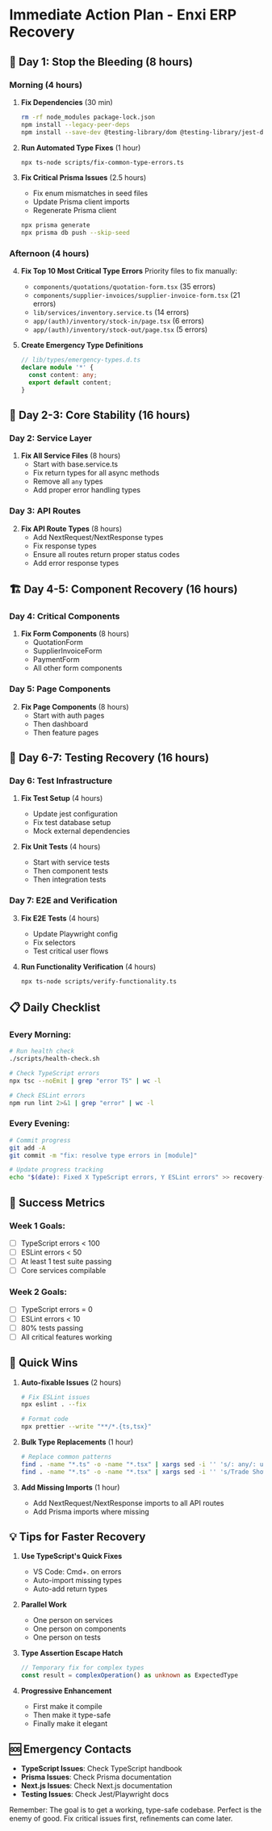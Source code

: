 # Immediate Action Plan - Enxi ERP Recovery

## 🚨 Day 1: Stop the Bleeding (8 hours)

### Morning (4 hours)
1. **Fix Dependencies** (30 min)
   ```bash
   rm -rf node_modules package-lock.json
   npm install --legacy-peer-deps
   npm install --save-dev @testing-library/dom @testing-library/jest-dom ts-morph
   ```

2. **Run Automated Type Fixes** (1 hour)
   ```bash
   npx ts-node scripts/fix-common-type-errors.ts
   ```

3. **Fix Critical Prisma Issues** (2.5 hours)
   - Fix enum mismatches in seed files
   - Update Prisma client imports
   - Regenerate Prisma client
   ```bash
   npx prisma generate
   npx prisma db push --skip-seed
   ```

### Afternoon (4 hours)
4. **Fix Top 10 Most Critical Type Errors**
   Priority files to fix manually:
   - `components/quotations/quotation-form.tsx` (35 errors)
   - `components/supplier-invoices/supplier-invoice-form.tsx` (21 errors)
   - `lib/services/inventory.service.ts` (14 errors)
   - `app/(auth)/inventory/stock-in/page.tsx` (6 errors)
   - `app/(auth)/inventory/stock-out/page.tsx` (5 errors)

5. **Create Emergency Type Definitions**
   ```typescript
   // lib/types/emergency-types.d.ts
   declare module '*' {
     const content: any;
     export default content;
   }
   ```

## 🔧 Day 2-3: Core Stability (16 hours)

### Day 2: Service Layer
1. **Fix All Service Files** (8 hours)
   - Start with base.service.ts
   - Fix return types for all async methods
   - Remove all `any` types
   - Add proper error handling types

### Day 3: API Routes
2. **Fix API Route Types** (8 hours)
   - Add NextRequest/NextResponse types
   - Fix response types
   - Ensure all routes return proper status codes
   - Add error response types

## 🏗️ Day 4-5: Component Recovery (16 hours)

### Day 4: Critical Components
1. **Fix Form Components** (8 hours)
   - QuotationForm
   - SupplierInvoiceForm
   - PaymentForm
   - All other form components

### Day 5: Page Components
2. **Fix Page Components** (8 hours)
   - Start with auth pages
   - Then dashboard
   - Then feature pages

## 🧪 Day 6-7: Testing Recovery (16 hours)

### Day 6: Test Infrastructure
1. **Fix Test Setup** (4 hours)
   - Update jest configuration
   - Fix test database setup
   - Mock external dependencies

2. **Fix Unit Tests** (4 hours)
   - Start with service tests
   - Then component tests
   - Then integration tests

### Day 7: E2E and Verification
3. **Fix E2E Tests** (4 hours)
   - Update Playwright config
   - Fix selectors
   - Test critical user flows

4. **Run Functionality Verification** (4 hours)
   ```bash
   npx ts-node scripts/verify-functionality.ts
   ```

## 📋 Daily Checklist

### Every Morning:
```bash
# Run health check
./scripts/health-check.sh

# Check TypeScript errors
npx tsc --noEmit | grep "error TS" | wc -l

# Check ESLint errors
npm run lint 2>&1 | grep "error" | wc -l
```

### Every Evening:
```bash
# Commit progress
git add -A
git commit -m "fix: resolve type errors in [module]"

# Update progress tracking
echo "$(date): Fixed X TypeScript errors, Y ESLint errors" >> recovery-log.txt
```

## 🎯 Success Metrics

### Week 1 Goals:
- [ ] TypeScript errors < 100
- [ ] ESLint errors < 50
- [ ] At least 1 test suite passing
- [ ] Core services compilable

### Week 2 Goals:
- [ ] TypeScript errors = 0
- [ ] ESLint errors < 10
- [ ] 80% tests passing
- [ ] All critical features working

## 🚀 Quick Wins

1. **Auto-fixable Issues** (2 hours)
   ```bash
   # Fix ESLint issues
   npx eslint . --fix
   
   # Format code
   npx prettier --write "**/*.{ts,tsx}"
   ```

2. **Bulk Type Replacements** (1 hour)
   ```bash
   # Replace common patterns
   find . -name "*.ts" -o -name "*.tsx" | xargs sed -i '' 's/: any/: unknown/g'
   find . -name "*.ts" -o -name "*.tsx" | xargs sed -i '' 's/Trade Show/TRADE_SHOW/g'
   ```

3. **Add Missing Imports** (1 hour)
   - Add NextRequest/NextResponse imports to all API routes
   - Add Prisma imports where missing

## 💡 Tips for Faster Recovery

1. **Use TypeScript's Quick Fixes**
   - VS Code: Cmd+. on errors
   - Auto-import missing types
   - Auto-add return types

2. **Parallel Work**
   - One person on services
   - One person on components
   - One person on tests

3. **Type Assertion Escape Hatch**
   ```typescript
   // Temporary fix for complex types
   const result = complexOperation() as unknown as ExpectedType
   ```

4. **Progressive Enhancement**
   - First make it compile
   - Then make it type-safe
   - Finally make it elegant

## 🆘 Emergency Contacts

- **TypeScript Issues**: Check TypeScript handbook
- **Prisma Issues**: Check Prisma documentation
- **Next.js Issues**: Check Next.js documentation
- **Testing Issues**: Check Jest/Playwright docs

Remember: The goal is to get a working, type-safe codebase. Perfect is the enemy of good. Fix critical issues first, refinements can come later.